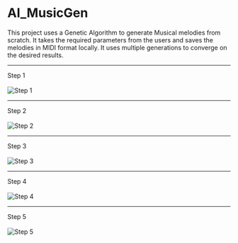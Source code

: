 # AI_MusicGen

This project uses a Genetic Algorithm to generate Musical melodies from scratch. It takes the required parameters from the users and saves the melodies in MIDI format locally. It uses multiple generations to converge on the desired results.
<hr>

Step 1 <br><br>
![Step 1](https://images2.imgbox.com/09/34/mRnanXh4_o.jpg) 
<hr>

Step 2 <br><br>
![Step 2](https://images2.imgbox.com/02/ca/WyxoWHF2_o.jpg)
<hr>

Step 3 <br><br>
![Step 3](https://images2.imgbox.com/7f/f5/CEmyMciY_o.jpg)
<hr>

Step 4 <br><br>
![Step 4](https://images2.imgbox.com/47/4b/N3gWEbZI_o.jpg)
<hr>

Step 5 <br><br>
![Step 5](https://images2.imgbox.com/d9/ec/Vt2YhqQh_o.jpg)
